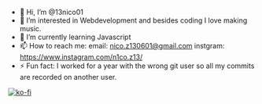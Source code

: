 - 👋 Hi, I’m @13nico01
- 👀 I’m interested in Webdevelopment and besides coding I love making music.
- 🌱 I’m currently learning Javascript
- 📫 How to reach me: email: nico.z130601@gmail.com  instgram: https://www.instagram.com/n1co.z13/
- ⚡ Fun fact: I worked for a year with the wrong git user so all my commits are recorded on another user.


[![ko-fi](https://ko-fi.com/img/githubbutton_sm.svg)](https://ko-fi.com/V7V717KIFG)
